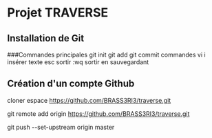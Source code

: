 # Projet TRAVERSE

## Installation de Git
###Commandes principales
git init
git add
git commit
commandes vi
i	insérer texte
esc sortir
:wq		sortir en sauvegardant

## Création d'un compte Github
cloner espace
https://github.com/BRASS3RI3/traverse.git

git remote add origin https://github.com/BRASS3RI3/traverse.git

git push --set-upstream origin master

